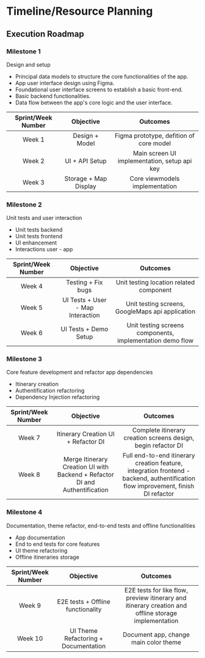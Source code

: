 # Timeline/Resource Planning

## Execution Roadmap

### Milestone 1

Design and setup

- Principal data models to structure the core functionalities of the app.
- App user interface design using Figma.
- Foundational user interface screens to establish a basic front-end.
- Basic backend functionalities.
- Data flow between the app's core logic and the user interface.

| **Sprint/Week Number** | **Objective** | **Outcomes** |
|:----------------------:|:---------------:|:--------------:|
|         Week 1         | Design + Model | Figma prototype, defition of core model |          
|         Week 2         | UI + API Setup | Main screen UI implementation, setup api key |
|         Week 3         | Storage + Map Display | Core viewmodels implementation |


### Milestone 2

Unit tests and user interaction

- Unit tests backend
- Unit tests frontend
- UI enhancement
- Interactions user - app

| **Sprint/Week Number** | **Objective** | **Outcomes** |
|:-:|:-:|:-:|
| Week 4 | Testing + Fix bugs | Unit testing location related component |
| Week 5 | UI Tests + User - Map Interaction | Unit testing screens, GoogleMaps api application |
| Week 6 | UI Tests + Demo Setup | Unit testing screens components, implementation demo flow | 

### Milestone 3

Core feature development and refactor app dependencies

- Itinerary creation
- Authentification refactoring
- Dependency Injection refactoring

| **Sprint/Week Number** | **Objective** | **Outcomes** |
|:-:|:-:|:-:|
| Week 7 | Itinerary Creation UI + Refactor DI | Complete itinerary creation screens design, begin refactor DI |
| Week 8 | Merge Itinerary Creation UI with Backend + Refactor DI and Authentification | Full end-to-end itinerary creation feature, integration frontend - backend, authentification flow improvement, finish DI refactor |

### Milestone 4

Documentation, theme refactor, end-to-end tests and offline functionalities

- App documentation
- End to end tests for core features
- UI theme refactoring
- Offline itineraries storage

| **Sprint/Week Number** | **Objective** | **Outcomes** |
|:-:|:-:|:-:|
| Week 9 | E2E tests + Offline functionality | E2E tests for like flow, preview itinerary and itinerary creation and offline storage implementation |
| Week 10 | UI Theme Refactoring + Documentation | Document app, change main color theme |
